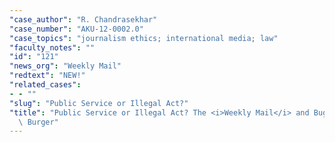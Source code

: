 ```yaml
---
"case_author": "R. Chandrasekhar"
"case_number": "AKU-12-0002.0"
"case_topics": "journalism ethics; international media; law"
"faculty_notes": ""
"id": "121"
"news_org": "Weekly Mail"
"redtext": "NEW!"
"related_cases":
- - ""
"slug": "Public Service or Illegal Act?"
"title": "Public Service or Illegal Act? The <i>Weekly Mail</i> and Bugging Staal\
  \ Burger"
---
```

